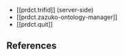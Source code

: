 
- [[prdct.trifid]] (server-side)
- [[prdct.zazuko-ontology-manager]] 
- [[prdct.quit]]

## References

[^1]: [[ar.distributed-collaboration-on-rdf-datasets-using-git]]